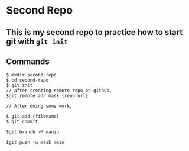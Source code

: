 # Second Repo

## This is my second repo to practice how to start git with `git init`

## Commands

```shell
$ mkdir second-repo
$ cd second-repo
$ git init
// after creating remote repo on github,
$git remote add mask {repo_url}

// After doing some work,

$ git add {filename}
$ git commit

$git branch -M manin

$git push -u mask main

```


